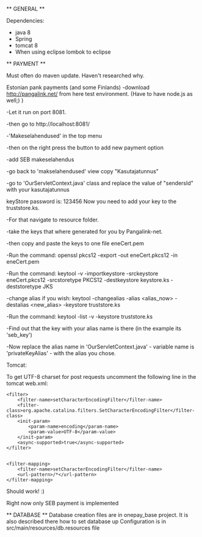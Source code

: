 

** GENERAL **

Dependencies:
* java 8
* Spring
* tomcat 8
* When using eclipse lombok to eclipse



** PAYMENT **

Must often do maven update. Haven't researched why.

Estonian pank payments (and some Finlands)
-download http://pangalink.net/ from here test environment. (Have to have node.js as well;) )

-Let it run on port 8081.

-then go to http://localhost:8081/

-'Makeselahendused' in the top menu

-then on the right press the button to add new payment option

-add SEB makeselahendus

-go back to 'makselahendused' view copy "Kasutajatunnus"

-go to 'OurServletContext.java' class and replace the value of "sendersId" with your kasutajatunnus


keyStore password is: 123456
Now you need to add your key to the truststore.ks.

-For that navigate to resource folder.

-take the keys that where generated for you by Pangalink-net.

-then copy and paste the keys to one file eneCert.pem

-Run the command: openssl pkcs12 -export -out eneCert.pkcs12 -in eneCert.pem

-Run the command: keytool -v -importkeystore -srckeystore eneCert.pkcs12 -srcstoretype PKCS12 -destkeystore keystore.ks -deststoretype JKS

-change alias if you wish: keytool -changealias -alias <alias_now> -destalias <new_alias> -keystore truststore.ks

-Run the command: keytool -list -v -keystore truststore.ks

-Find out that the key with your alias name is there (in the example its 'seb_key')

-Now replace the alias name in 'OurServletContext.java' - variable name is 'privateKeyAlias' - with the alias you chose.

Tomcat:

To get UTF-8 charset for post requests uncomment the following line in the tomcat web.xml:

	<filter>
        <filter-name>setCharacterEncodingFilter</filter-name>
        <filter-class>org.apache.catalina.filters.SetCharacterEncodingFilter</filter-class>
        <init-param>
            <param-name>encoding</param-name>
            <param-value>UTF-8</param-value>
        </init-param>
        <async-supported>true</async-supported>
    </filter>


    <filter-mapping>
        <filter-name>setCharacterEncodingFilter</filter-name>
        <url-pattern>/*</url-pattern>
    </filter-mapping>	


Should work! :) 

Right now only SEB payment is implemented


** DATABASE **
Database creation files are in onepay_base project. It is also described there how to set database up
Configuration is in src/main/resources/db.resources file